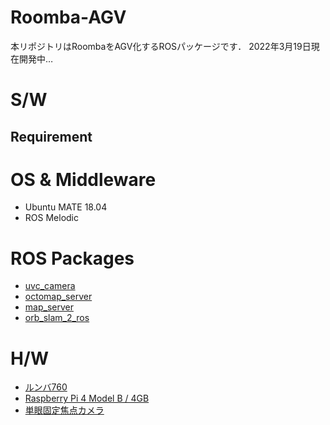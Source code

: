 # Roomba-AGV
本リポジトリはRoombaをAGV化するROSパッケージです．
2022年3月19日現在開発中…

# S/W
## Requirement
# OS & Middleware
* Ubuntu MATE 18.04
* ROS Melodic
# ROS Packages
* [uvc_camera](http://wiki.ros.org/uvc_camera)
* [octomap_server](http://wiki.ros.org/octomap_server)
* [map_server](http://wiki.ros.org/map_server)
* [orb_slam_2_ros](https://github.com/appliedAI-Initiative/orb_slam_2_ros)

# H/W
* [ルンバ760](https://store.irobot-jp.com/item/760.html)
* [Raspberry Pi 4 Model B / 4GB](https://www.switch-science.com/catalog/5680/)
* [単眼固定焦点カメラ](https://www.buffalo.jp/product/detail/bsw500mbk.html)
